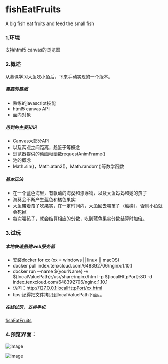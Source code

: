 # fishEatFruits
A big fish eat fruits and feed the small fish

### 1.环境
支持html5 canvas的浏览器

### 2.概述
从慕课学习大鱼吃小鱼后，下来手动实现的一个版本。

##### 需要的基础
* 熟练的javascript技能
* html5 canvas API 
* 面向对象
##### 用到的主要知识
* Canvas大部分API
* 以及两点之间距离，趋近于等概念
* 浏览器提供的动画帧函数requestAnimFrame()
* 池的概念
* Math.sin()，Math.atan2()，Math.random()等数学函数
##### 基本玩法
* 在一个蓝色海里，有飘动的海葵和漂浮物，以及大鱼妈妈和她的孩子
* 海葵会不断产生蓝色和橘色果实
* 大鱼带着孩子吃果实，在一定时间内，大鱼回去喂孩子（触碰），否则小鱼就会死掉
* 每次喂孩子，就会结算相应的分数，吃到蓝色果实分数结算时加倍。
### 3.试玩
##### 本地快速搭建web服务器
* 安装docker for xx (xx = windows || linux || macOS)
* docker pull index.tenxcloud.com/648392706/nginx:1.10.1
* docker run --name ${yourName} -v ${localValuePath}:/usr/share/nginx/html -p ${localHttpPort}:80 -d index.tenxcloud.com/648392706/nginx:1.10.1
* 访问：http://127.0.0.1:localHttpPort/xx.html
* tips:记得把文件拷贝到localValuePath下面。。
##### 在线试玩，支持手机
[fishEatFruits](https://one-boy.github.io/fishEatFruits)
### 4.预览界面：

![image](https://github.com/One-boy/fishEatFruits/blob/master/showImage/fish01.png)

![image](https://github.com/One-boy/fishEatFruits/blob/master/showImage/fish02.png)